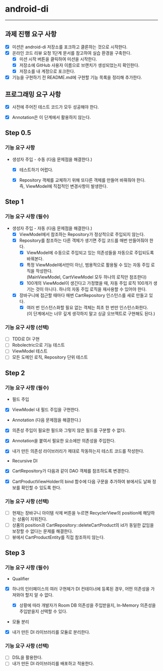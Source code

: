 # android-di

---

## 과제 진행 요구 사항
- [x] 미션은 android-di 저장소를 포크하고 클론하는 것으로 시작한다.
- [x] 온라인 코드 리뷰 요청 1단계 문서를 참고하여 실습 환경을 구축한다.
  - [x] 미션 시작 버튼을 클릭하여 미션을 시작한다.
  - [x] 저장소에 GitHub 사용자 이름으로 브랜치가 생성되었는지 확인한다.
  - [x] 저장소를 내 계정으로 포크한다.
- [x] 기능을 구현하기 전 README.md에 구현할 기능 목록을 정리해 추가한다.

## 프로그래밍 요구 사항
- [x] 사전에 주어진 테스트 코드가 모두 성공해야 한다.
- [x] Annotation은 이 단계에서 활용하지 않는다.


## Step 0.5
### 기능 요구 사항
- 생성자 주입 - 수동 (다음 문제점을 해결한다.)
  - [x] 테스트하기 어렵다.
  - [x] Repository 객체를 교체하기 위해 또다른 객체를 만들어 바꿔줘야 한다.  
  즉, ViewModel에 직접적인 변경사항이 발생한다.


## Step 1
### 기능 요구 사항 (필수)
- 생성자 주입 - 자동 (다음 문제점을 해결한다.)
  - [x] ViewModel에서 참조하는 Repository가 정상적으로 주입되지 않는다.
  - [x] Repository를 참조하는 다른 객체가 생기면 주입 코드를 매번 만들어줘야 한다.  
    - [x] ViewModel에 수동으로 주입되고 있는 의존성들을 자동으로 주입되도록 바꿔본다.
    - [x] 특정 ViewModel에서만이 아닌, 범용적으로 활용될 수 있는 자동 주입 로직을 작성한다.  
    (MainViewModel, CartViewModel 모두 하나의 로직만 참조한다)
    - [x] 100개의 ViewModel이 생긴다고 가정했을 때, 자동 주입 로직 100개가 생기는 것이 아니다. 하나의 자동 주입 로직을 재사용할 수 있어야 한다.
  - [x] 장바구니에 접근할 때마다 매번 CartRepository 인스턴스를 새로 만들고 있다.
    - [x] 여러 번 인스턴스화할 필요 없는 객체는 최초 한 번만 인스턴스화한다.  
    (이 단계에서는 너무 깊게 생각하지 말고 싱글 오브젝트로 구현해도 된다.)

### 기능 요구 사항 (선택)
- [ ] TDD로 DI 구현
- [ ] Robolectric으로 기능 테스트
- [ ] ViewModel 테스트
- [ ] 모든 도메인 로직, Repository 단위 테스트

## Step 2
### 기능 요구 사항 (필수)
- 필드 주입
- [x] ViewModel 내 필드 주입을 구현한다. 


-  Annotation  (다음 문제점을 해결한다.)
- [x] 의존성 주입이 필요한 필드와 그렇지 않은 필드를 구분할 수 없다.
- [x] Annotation을 붙여서 필요한 요소에만 의존성을 주입한다.
- [x] 내가 만든 의존성 라이브러리가 제대로 작동하는지 테스트 코드를 작성한다.


- Recursive DI 
- [x] CartRepository가 다음과 같이 DAO 객체를 참조하도록 변경한다. 
- [x] CartProductViewHolder의 bind 함수에 다음 구문을 추가하여 뷰에서도 날짜 정보를 확인할 수 있도록 한다.


### 기능 요구 사항 (선택)
- [ ] 현재는 장바구니 아이템 삭제 버튼을 누르면 RecyclerView의 position에 해당하는 상품이 지워진다.
- [ ] 상품의 position과 CartRepository::deleteCartProduct의 id가 동일한 값임을 보장할 수 없다는 문제를 해결한다.
- [ ] 뷰에서 CartProductEntity를 직접 참조하지 않는다.

## Step 3
### 기능 요구 사항 (필수)
- Qualifier
-  [x] 하나의 인터페이스의 여러 구현체가 DI 컨테이너에 등록된 경우, 어떤 의존성을 가져와야 할지 알 수 없다.
   - [x] 상황에 따라 개발자가 Room DB 의존성을 주입받을지, In-Memory 의존성을 주입받을지 선택할 수 있다.


- 모듈 분리
- [x] 내가 만든 DI 라이브러리를 모듈로 분리한다.


### 기능 요구 사항 (선택)
- [ ] DSL을 활용한다.
- [ ] 내가 만든 DI 라이브러리를 배포하고 적용한다.
